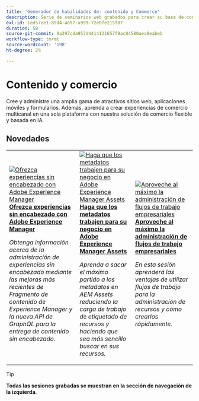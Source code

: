 ```yaml
---
title: 'Generador de habilidades de: contenido y Commerce'
description: Serie de seminarios web grabados para crear su base de conocimientos y maximizar su inversión en contenido de Adobe y soluciones de Commerce
exl-id: 1ed57ee1-89d4-4697-a999-72e0fe215f87
duration: 58
source-git-commit: 9a297cda953d4414131657f9ac84580aea0eabeb
workflow-type: tm+mt
source-wordcount: '198'
ht-degree: 2%

---
```


# Contenido y comercio

Cree y administre una amplia gama de atractivos sitios web, aplicaciones móviles y formularios. Además, aprenda a crear experiencias de comercio multicanal en una sola plataforma con nuestra solución de comercio flexible y basada en IA.

## Novedades

<table>
<tr>
  <td>
    <a href="https://experienceleague.adobe.com/docs/skill-builder-events/skill-builder/content-and-commerce/2022/headless.html">
      <img alt="Ofrezca experiencias sin encabezado con Adobe Experience Manager" src="https://video.tv.adobe.com/v/343816?format=jpeg" />
    </a>
     <div>
      <a href="https://experienceleague.adobe.com/docs/skill-builder-events/skill-builder/content-and-commerce/2022/headless.html">
        <strong>Ofrezca experiencias sin encabezado con Adobe Experience Manager</strong>
      </a>
    </div>
    <p>
    <em>Obtenga información acerca de la administración de experiencias sin encabezado mediante las mejoras más recientes de Fragmento de contenido de Experience Manager y la nueva API de GraphQL para la entrega de contenido sin encabezado.</em>
    <p>
  </td>
  <td>
    <a href="https://experienceleague.adobe.com/docs/skill-builder-events/skill-builder/content-and-commerce/2022/metadata.html">
      <img alt="Haga que los metadatos trabajen para su negocio en Adobe Experience Manager Assets" src="https://video.tv.adobe.com/v/343815?format=jpeg" />
    </a>
     <div>
      <a href="https://experienceleague.adobe.com/docs/skill-builder-events/skill-builder/content-and-commerce/2022/metadata.html">
        <strong>Haga que los metadatos trabajen para su negocio en Adobe Experience Manager Assets</strong>
      </a>
    </div>
    <p>
    <em>Aprenda a sacar el máximo partido a los metadatos en AEM Assets reduciendo la carga de trabajo de etiquetado de recursos y haciendo que sea más sencillo buscar en sus recursos.</em>
    <p>
  </td>  
  <td>
    <a href="https://experienceleague.adobe.com/docs/skill-builder-events/skill-builder/content-and-commerce/2022/workflow.html">
      <img alt="Aproveche al máximo la administración de flujos de trabajo empresariales" src="https://video.tv.adobe.com/v/343817?format=jpeg" />
    </a>
     <div>
      <a href="https://experienceleague.adobe.com/docs/skill-builder-events/skill-builder/content-and-commerce/2022/workflow.html">
        <strong>Aproveche al máximo la administración de flujos de trabajo empresariales</strong>
      </a>
    </div>
    <p>
    <em>En esta sesión aprenderá las ventajas de utilizar flujos de trabajo para la administración de recursos y cómo crearlos rápidamente.</em>
    <p>
  </td>
</tr>
</table>

>[!TIP]
>
>**Todas las sesiones grabadas se muestran en la sección de navegación de la izquierda**.
